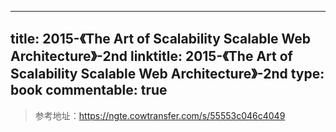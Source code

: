 
---
title: 2015-《The Art of Scalability Scalable Web Architecture》-2nd
linktitle: 2015-《The Art of Scalability Scalable Web Architecture》-2nd
type: book
commentable: true
---

> 参考地址：https://ngte.cowtransfer.com/s/55553c046c4049

    